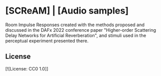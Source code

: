 # [SCReAM] | [Audio samples]

Room Impulse Responses created with the methods proposed and discussed in the DAFx 2022 conference paper "Higher-order Scattering Delay Networks for Artificial Reverberation", and stimuli used in the perceptual experiment presented there.

License
-------

[![License: CC0 1.0]]
